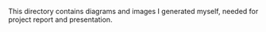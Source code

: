 This directory contains diagrams and images I generated myself, needed for project report and presentation.
